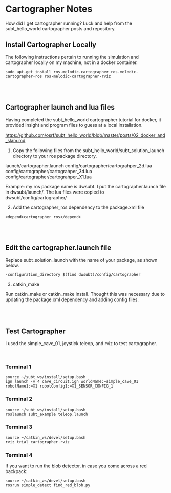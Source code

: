 # Cartographer Notes

How did I get cartographer running? Luck and help from the subt_hello_world cartographer posts and repository. <br>


## Install Cartographer Locally

The following instructions pertain to running the simulation and cartographer locally on my machine, not in a docker container.

```
sudo apt-get install ros-melodic-cartographer ros-melodic-cartographer-ros ros-melodic-cartographer-rviz
```
<br><br>

## Cartographer launch and lua files

Having completed the subt_hello_world cartographer tutorial for docker, it provided insight and program files to guess at a local installation. 

https://github.com/osrf/subt_hello_world/blob/master/posts/02_docker_and_slam.md 

1. Copy the following files from the subt_hello_world/subt_solution_launch directory to your ros package directory.

launch/cartographer.launch
config/cartographer/cartograhper_2d.lua
config/cartographer/cartograhper_3d.lua
config/cartographer/cartograhper_X1.lua

Example: my ros package name is dwsubt. I put the cartographer.launch file in dwsubt/launch/. The lua files were copied to dwsubt/config/cartographer/


2. Add the cartographer_ros dependency to the package.xml file

```
<depend>cartographer_ros</depend>
```
<br><br>

## Edit the cartographer.launch file

Replace subt_solution_launch with the name of your package, as shown below. 

```
-configuration_directory $(find dwsubt)/config/cartographer
```

3. catkin_make 

Run catkin_make or catkin_make install. Thought this was necessary due to updating the package.xml dependency and adding config files.

<br><br>

## Test Cartographer 

I used the simple_cave_01, joystick teleop, and rviz to test cartographer.

<br>

### Terminal 1

```
source ~/subt_ws/install/setup.bash
ign launch -v 4 cave_circuit.ign worldName:=simple_cave_01 robotName1:=X1 robotConfig1:=X1_SENSOR_CONFIG_1
```

### Terminal 2

```
source ~/subt_ws/install/setup.bash
roslaunch subt_example teleop.launch
```


### Terminal 3

```
source ~/catkin_ws/devel/setup.bash
rviz trial_cartographer.rviz
```

### Terminal 4

If you want to run the blob detector, in case you come across a red backpack:

```
source ~/catkin_ws/devel/setup.bash
rosrun simple_detect find_red_blob.py
``` 

